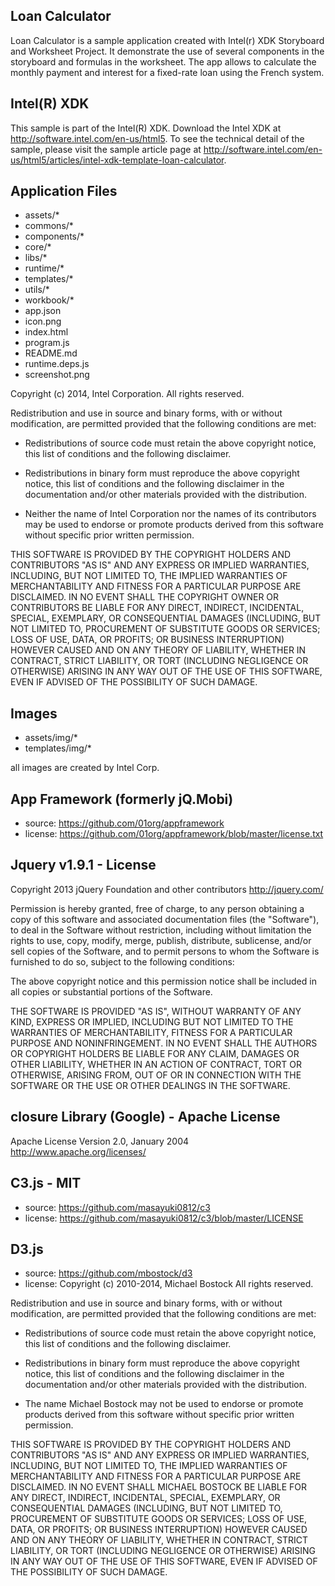 
Loan Calculator
-------------------------------------------

Loan Calculator is a sample application created with Intel(r) XDK Storyboard and 
Worksheet Project. It demonstrate the use of several components in the storyboard and 
formulas in the worksheet.
The app allows to calculate the monthly payment and interest for a fixed-rate loan using 
the French system.

Intel(R) XDK
-------------------------------------------
This sample is part of the Intel(R) XDK. 
Download the Intel XDK at http://software.intel.com/en-us/html5.
To see the technical detail of the sample, please visit the sample article page 
at http://software.intel.com/en-us/html5/articles/intel-xdk-template-loan-calculator. 

Application Files
-----------------

* assets/*
* commons/*
* components/*
* core/*
* libs/*
* runtime/*
* templates/*
* utils/*
* workbook/*
* app.json
* icon.png
* index.html
* program.js
* README.md
* runtime.deps.js
* screenshot.png
 

Copyright (c) 2014, Intel Corporation. All rights reserved.

Redistribution and use in source and binary forms, with or without modification, 
are permitted provided that the following conditions are met:

- Redistributions of source code must retain the above copyright notice, 
  this list of conditions and the following disclaimer.

- Redistributions in binary form must reproduce the above copyright notice, 
  this list of conditions and the following disclaimer in the documentation 
  and/or other materials provided with the distribution.

- Neither the name of Intel Corporation nor the names of its contributors 
  may be used to endorse or promote products derived from this software 
  without specific prior written permission.

THIS SOFTWARE IS PROVIDED BY THE COPYRIGHT HOLDERS AND CONTRIBUTORS "AS IS" 
AND ANY EXPRESS OR IMPLIED WARRANTIES, INCLUDING, BUT NOT LIMITED TO, 
THE IMPLIED WARRANTIES OF MERCHANTABILITY AND FITNESS FOR A PARTICULAR PURPOSE 
ARE DISCLAIMED. IN NO EVENT SHALL THE COPYRIGHT OWNER OR CONTRIBUTORS BE 
LIABLE FOR ANY DIRECT, INDIRECT, INCIDENTAL, SPECIAL, EXEMPLARY, OR 
CONSEQUENTIAL DAMAGES (INCLUDING, BUT NOT LIMITED TO, PROCUREMENT OF SUBSTITUTE 
GOODS OR SERVICES; LOSS OF USE, DATA, OR PROFITS; OR BUSINESS INTERRUPTION) 
HOWEVER CAUSED AND ON ANY THEORY OF LIABILITY, WHETHER IN CONTRACT, STRICT 
LIABILITY, OR TORT (INCLUDING NEGLIGENCE OR OTHERWISE) ARISING IN ANY WAY OUT 
OF THE USE OF THIS SOFTWARE, EVEN IF ADVISED OF THE POSSIBILITY OF SUCH DAMAGE.

Images
-----------------------------------------------------------------------------
* assets/img/*
* templates/img/*

all images are created by Intel Corp.

App Framework (formerly jQ.Mobi)
-----------------------------------------------------------------------------
* source:  https://github.com/01org/appframework
* license: https://github.com/01org/appframework/blob/master/license.txt
 
Jquery v1.9.1 -  License
-------------------------------------------------------------------------------
Copyright 2013 jQuery Foundation and other contributors
http://jquery.com/

Permission is hereby granted, free of charge, to any person obtaining
a copy of this software and associated documentation files (the
"Software"), to deal in the Software without restriction, including
without limitation the rights to use, copy, modify, merge, publish,
distribute, sublicense, and/or sell copies of the Software, and to
permit persons to whom the Software is furnished to do so, subject to
the following conditions:

The above copyright notice and this permission notice shall be
included in all copies or substantial portions of the Software.

THE SOFTWARE IS PROVIDED "AS IS", WITHOUT WARRANTY OF ANY KIND,
EXPRESS OR IMPLIED, INCLUDING BUT NOT LIMITED TO THE WARRANTIES OF
MERCHANTABILITY, FITNESS FOR A PARTICULAR PURPOSE AND
NONINFRINGEMENT. IN NO EVENT SHALL THE AUTHORS OR COPYRIGHT HOLDERS BE
LIABLE FOR ANY CLAIM, DAMAGES OR OTHER LIABILITY, WHETHER IN AN ACTION
OF CONTRACT, TORT OR OTHERWISE, ARISING FROM, OUT OF OR IN CONNECTION
WITH THE SOFTWARE OR THE USE OR OTHER DEALINGS IN THE SOFTWARE.

closure Library (Google) - Apache License
-------------------------------------------------------------------------------
Apache License
   Version 2.0, January 2004
    http://www.apache.org/licenses/
           
C3.js - MIT
-------------------------------------------------------------------------------
 
* source: https://github.com/masayuki0812/c3
* license: https://github.com/masayuki0812/c3/blob/master/LICENSE

D3.js
-------------------------------------------------------------------------------

* source: https://github.com/mbostock/d3
* license: 
Copyright (c) 2010-2014, Michael Bostock
All rights reserved.

Redistribution and use in source and binary forms, with or without
modification, are permitted provided that the following conditions are met:

* Redistributions of source code must retain the above copyright notice, this
  list of conditions and the following disclaimer.

* Redistributions in binary form must reproduce the above copyright notice,
  this list of conditions and the following disclaimer in the documentation
  and/or other materials provided with the distribution.

* The name Michael Bostock may not be used to endorse or promote products
  derived from this software without specific prior written permission.

THIS SOFTWARE IS PROVIDED BY THE COPYRIGHT HOLDERS AND CONTRIBUTORS "AS IS"
AND ANY EXPRESS OR IMPLIED WARRANTIES, INCLUDING, BUT NOT LIMITED TO, THE
IMPLIED WARRANTIES OF MERCHANTABILITY AND FITNESS FOR A PARTICULAR PURPOSE ARE
DISCLAIMED. IN NO EVENT SHALL MICHAEL BOSTOCK BE LIABLE FOR ANY DIRECT,
INDIRECT, INCIDENTAL, SPECIAL, EXEMPLARY, OR CONSEQUENTIAL DAMAGES (INCLUDING,
BUT NOT LIMITED TO, PROCUREMENT OF SUBSTITUTE GOODS OR SERVICES; LOSS OF USE,
DATA, OR PROFITS; OR BUSINESS INTERRUPTION) HOWEVER CAUSED AND ON ANY THEORY
OF LIABILITY, WHETHER IN CONTRACT, STRICT LIABILITY, OR TORT (INCLUDING
NEGLIGENCE OR OTHERWISE) ARISING IN ANY WAY OUT OF THE USE OF THIS SOFTWARE,
EVEN IF ADVISED OF THE POSSIBILITY OF SUCH DAMAGE.

